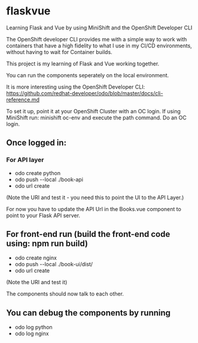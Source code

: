 # flaskvue
Learning Flask and Vue by using MiniShift and the OpenShift Developer CLI

The OpenShift developer CLI provides me with a simple way to work with containers that have a high fidelity to what I use in my CI/CD environments, without having to wait for Container builds.

This project is my learning of Flask and Vue working together. 

You can run the components seperately on the local environment.

It is more interesting using the OpenShift Developer CLI: https://github.com/redhat-developer/odo/blob/master/docs/cli-reference.md

To set it up, point it at your OpenShift Cluster with an OC login. 
If using MiniShift run: minishift oc-env and execute the path command.
Do an OC login.

## Once logged in:
### For API layer
* odo create python
* odo push --local ./book-api
* odo url create

(Note the URI and test it - you need this to point the UI to the API Layer.)

For now you have to update the API Url in the Books.vue component to point to your Flask API server.

## For front-end run (build the front-end code using: npm run build)
* odo create nginx
* odo push --local ./book-ui/dist/
* odo url create 

(Note the URI and test it)

The components should now talk to each other.

## You can debug the components by running
* odo log python
* odo log nginx
